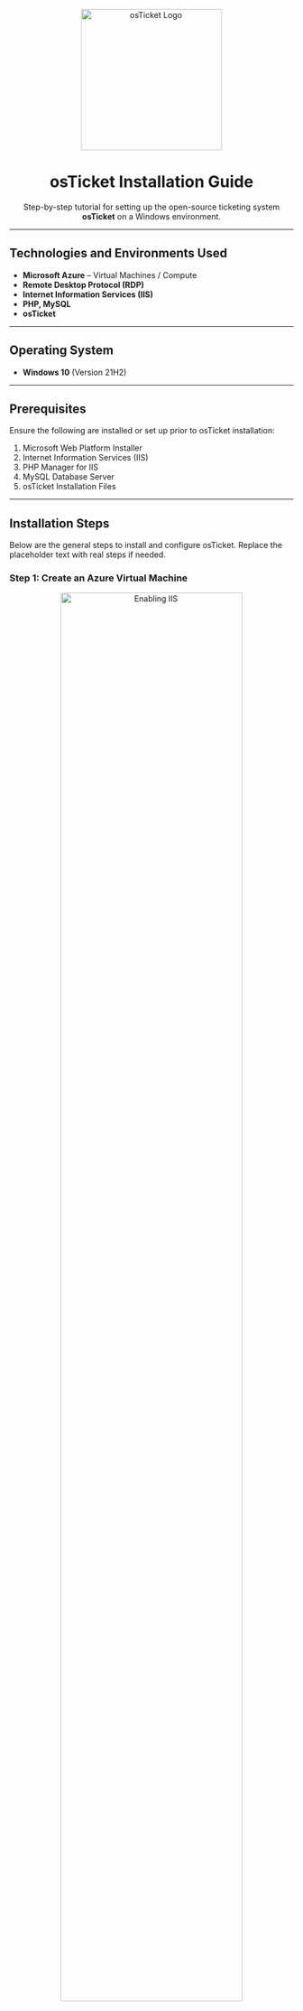 <p align="center">
  <img src="https://i.imgur.com/Clzj7Xs.png" alt="osTicket Logo" width="250"/>
</p>

<h1 align="center">osTicket Installation Guide</h1>
<p align="center">
  Step-by-step tutorial for setting up the open-source ticketing system <strong>osTicket</strong> on a Windows environment.
</p>

---

##  Technologies and Environments Used

- **Microsoft Azure** – Virtual Machines / Compute
- **Remote Desktop Protocol (RDP)**
- **Internet Information Services (IIS)**
- **PHP, MySQL**
- **osTicket**

---

##  Operating System

- **Windows 10** (Version 21H2)

---

##  Prerequisites

Ensure the following are installed or set up prior to osTicket installation:

1. Microsoft Web Platform Installer
2. Internet Information Services (IIS)
3. PHP Manager for IIS
4. MySQL Database Server
5. osTicket Installation Files

---

##  Installation Steps

Below are the general steps to install and configure osTicket. Replace the placeholder text with real steps if needed.

### Step 1: Create an Azure Virtual Machine
<p align="center">
  <img src="https://i.imgur.com/UucYORd.png" width="80%" alt="Enabling IIS"/>
</p>
<p>
Within Azure, click on "virtual machines" at the top of the home page. Next, click the "Create" button at the top right of your screen and select "Virtual machine." 
Next, input your project details. 
<ul>
<li>Under resource groups, create a new one for this project.</li>
<li>Under Image, select "Windows 10 Pro, Version 22H2 - x64 Gen2."</li>
<li>Under size, select 2 vcpus.</li>
<li>At the bottom check the licensing box.</li>
</ul>
You can give your virtual machine any name you would like. I would suggest documenting the username and password you create for your virtual machine, as we will need them to log in later.
Then click "Review + create" in the bottom right of your screen, and click "create" in the bottom right of the next screen.
Once your virtual machine has been created you can remotely connect to it.
First, open the "Remote Desktop Connection" application, which you can find by searching for it in the start menu.
Next, within Azure view your virtual machine and copy it's public ip address on the right side of the screen. Paste the address into the Remote Desktop Connection application and click "connect."
Then, enter the username and password you created for your virtual machine and click "connect."



</p>

---

### Step 2: Download the [osTicket-installation-files.zip](https://drive.google.com/uc?export=download&id=1b3RBkXTLNGXbibeMuAynkfzdBC1NnqaD) and Unzip It Onto Your Desktop

<p align="center">
  <img src="https://i.imgur.com/NTmTyX2.png" width="80%" alt="Installing PHP"/>
</p>
<p>
First, copy this link into the browser on the virtual machine you created in step 1. Google will ask if you would like to download this file, click "Download anyway." Once the file is downloaded, click the manila folder in the top right.
Right click the file named "osTicket-Installation-Files" and extract the file to your desktop.
</p>

---

### Step 3: Install and Configure MySQL

<p align="center">
  <img src="https://i.imgur.com/DJmEXEB.png" width="80%" alt="MySQL Configuration"/>
</p>
<p>
Download and install MySQL Server. Create a database and user account specifically for osTicket.
</p>

---

### Step 4: Download and Install osTicket

> Replace this section with a real screenshot of the osTicket installation page when available.

1. Download osTicket from the official website.
2. Extract files into `C:\inetpub\wwwroot\osTicket`.
3. Run the setup from your browser via `http://localhost/osTicket`.

---

### Step 5: Final Configuration and Test

- Complete the web-based setup.
- Assign proper file permissions.
- Verify that tickets can be created and emails are functioning.

---

##  Contact & Portfolio

> Replace this with your actual contact info or GitHub/LinkedIn profile links.

---

